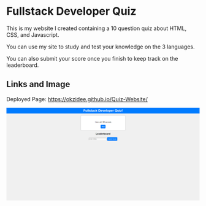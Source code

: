 # Fullstack Developer Quiz 

This is my website I created containing a 10 question quiz about HTML, CSS, and Javascript.

You can use my site to study and test your knowledge on the 3 languages.

You can also submit your score once you finish to keep track on the leaderboard.

## Links and Image

Deployed Page: https://okzidee.github.io/Quiz-Website/

![Quiz site](./image.png)